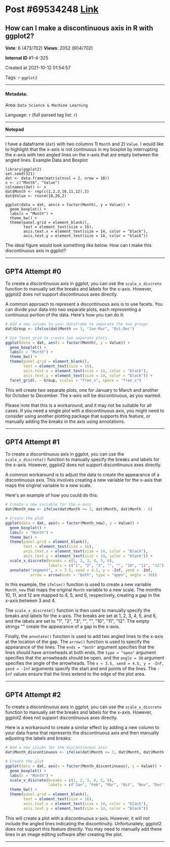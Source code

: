 
# Post \#69534248 [Link](https://stackoverflow.com/questions/69534248/)

## How can I make a discontinuous axis in R with ggplot2?

**Vote**: 6 (473/702) **Views**: 2052 (604/702) 

**Internal ID** \#1-4-325

Created at 2021-10-12 01:54:57

Tags: `r` `ggplot2`

----------

#### Metadata:

Area: `Data Science & Machine Learning`

Language: `r` (full parsed tag list: `r`)

----------

**Notepad**


----------

I have a dataframe (`dat`) with two columns 1) `Month` and 2) `Value`. I would like to highlight that the x-axis is not continuous in my boxplot by interrupting the x-axis with two angled lines on the x-axis that are empty between the angled lines.
Example Data and Boxplot
```
library(ggplot2)
set.seed(321)
dat <- data.frame(matrix(ncol = 2, nrow = 18))
x <- c("Month", "Value")
colnames(dat) <- x
dat$Month <- rep(c(1,2,3,10,11,12),3)
dat$Value <- rnorm(18,20,2)

ggplot(data = dat, aes(x = factor(Month), y = Value)) +
  geom_boxplot() +
  labs(x = "Month") +
  theme_bw() +
  theme(panel.grid = element_blank(),
        text = element_text(size = 16),
        axis.text.x = element_text(size = 14, color = "black"),
        axis.text.y = element_text(size = 14, color = "black"))
```

The ideal figure would look something like below. How can I make this discontinuous axis in ggplot?
[](https://i.stack.imgur.com/gSiqt.png)


----------
        
## GPT4 Attempt \#0

To create a discontinuous axis in ggplot, you can use the `scale_x_discrete` function to manually set the breaks and labels for the x-axis. However, ggplot2 does not support discontinuous axes directly. 

A common approach to represent a discontinuous axis is to use facets. You can divide your data into two separate plots, each representing a continuous portion of the data. Here's how you can do it:

```r
# Add a new column to your dataframe to separate the two groups
dat$Group <- ifelse(dat$Month <= 3, "Jan-Mar", "Oct-Dec")

# Use facet_grid to create two separate plots
ggplot(data = dat, aes(x = factor(Month), y = Value)) +
  geom_boxplot() +
  labs(x = "Month") +
  theme_bw() +
  theme(panel.grid = element_blank(),
        text = element_text(size = 16),
        axis.text.x = element_text(size = 14, color = "black"),
        axis.text.y = element_text(size = 14, color = "black")) +
  facet_grid(. ~ Group, scales = "free_x", space = "free_x")
```

This will create two separate plots, one for January to March and another for October to December. The x-axis will be discontinuous, as you wanted.

Please note that this is a workaround, and it may not be suitable for all cases. If you need a single plot with a discontinuous axis, you might need to consider using another plotting package that supports this feature, or manually adding the breaks in the axis using annotations.

--------

## GPT4 Attempt \#1

To create a discontinuous axis in ggplot, you can use the `scale_x_discrete()` function to manually specify the breaks and labels for the x-axis. However, ggplot2 does not support discontinuous axes directly. 

A common workaround is to adjust the data to create the appearance of a discontinuous axis. This involves creating a new variable for the x-axis that maps the original variable to a new scale. 

Here's an example of how you could do this:

```r
# Create a new variable for the x-axis
dat$Month_new <- ifelse(dat$Month <= 3, dat$Month, dat$Month - 6)

# Create the plot
ggplot(data = dat, aes(x = factor(Month_new), y = Value)) +
  geom_boxplot() +
  labs(x = "Month") +
  theme_bw() +
  theme(panel.grid = element_blank(),
        text = element_text(size = 16),
        axis.text.x = element_text(size = 14, color = "black"),
        axis.text.y = element_text(size = 14, color = "black")) +
  scale_x_discrete(breaks = c(1, 2, 3, 4, 5, 6), 
                   labels = c("1", "2", "3", "", "", "10", "11", "12")) +
  annotate("segment", x = 3.5, xend = 4.5, y = -Inf, yend = -Inf, 
           arrow = arrow(ends = "both", type = "open", angle = 30))
```

In this example, the `ifelse()` function is used to create a new variable `Month_new` that maps the original `Month` variable to a new scale. The months 10, 11, and 12 are mapped to 4, 5, and 6, respectively, creating a gap in the x-axis between 3 and 4.

The `scale_x_discrete()` function is then used to manually specify the breaks and labels for the x-axis. The breaks are set at 1, 2, 3, 4, 5, and 6, and the labels are set to "1", "2", "3", "", "", "10", "11", "12". The empty strings "" create the appearance of a gap in the x-axis.

Finally, the `annotate()` function is used to add two angled lines to the x-axis at the location of the gap. The `arrow()` function is used to specify the appearance of the lines. The `ends = "both"` argument specifies that the lines should have arrowheads at both ends, the `type = "open"` argument specifies that the arrowheads should be open, and the `angle = 30` argument specifies the angle of the arrowheads. The `x = 3.5, xend = 4.5, y = -Inf, yend = -Inf` arguments specify the start and end points of the lines. The `-Inf` values ensure that the lines extend to the edge of the plot area.

--------

## GPT4 Attempt \#2

To create a discontinuous axis in ggplot, you can use the `scale_x_discrete` function to manually set the breaks and labels for the x-axis. However, ggplot2 does not support discontinuous axes directly. 

Here is a workaround to create a similar effect by adding a new column to your data frame that represents the discontinuous axis and then manually adjusting the labels and breaks:

```r
# Add a new column for the discontinuous axis
dat$Month_discontinuous <- ifelse(dat$Month <= 3, dat$Month, dat$Month - 6)

# Create the plot
ggplot(data = dat, aes(x = factor(Month_discontinuous), y = Value)) +
  geom_boxplot() +
  labs(x = "Month") +
  scale_x_discrete(breaks = c(1, 2, 3, 4, 5, 6), 
                   labels = c("Jan", "Feb", "Mar", "Oct", "Nov", "Dec")) +
  theme_bw() +
  theme(panel.grid = element_blank(),
        text = element_text(size = 16),
        axis.text.x = element_text(size = 14, color = "black"),
        axis.text.y = element_text(size = 14, color = "black"))
```

This will create a plot with a discontinuous x-axis. However, it will not include the angled lines indicating the discontinuity. Unfortunately, ggplot2 does not support this feature directly. You may need to manually add these lines in an image editing software after creating the plot.

--------
